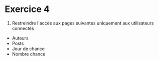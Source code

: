 # Exercice 4
1. Restreindre l'accès aux pages suivantes uniquement aux utilisateurs connectés
- Auteurs
- Posts
- Jour de chance
- Nombre chance